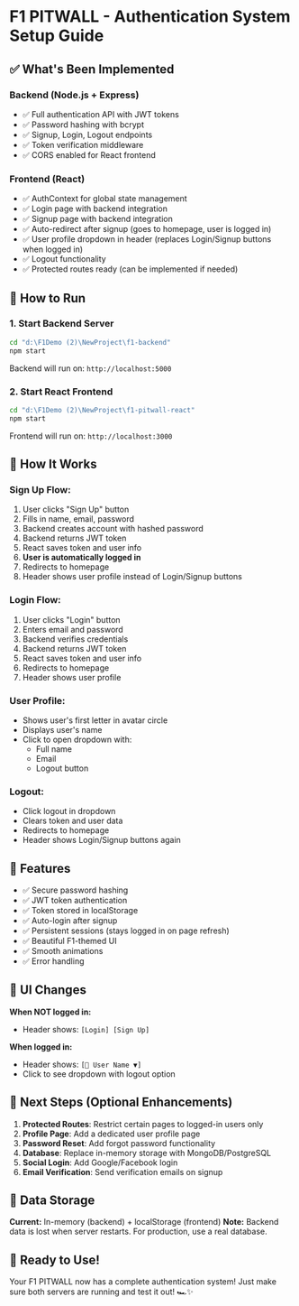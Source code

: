 # F1 PITWALL - Authentication System Setup Guide

## ✅ What's Been Implemented

### Backend (Node.js + Express)
- ✅ Full authentication API with JWT tokens
- ✅ Password hashing with bcrypt
- ✅ Signup, Login, Logout endpoints
- ✅ Token verification middleware
- ✅ CORS enabled for React frontend

### Frontend (React)
- ✅ AuthContext for global state management
- ✅ Login page with backend integration
- ✅ Signup page with backend integration
- ✅ Auto-redirect after signup (goes to homepage, user is logged in)
- ✅ User profile dropdown in header (replaces Login/Signup buttons when logged in)
- ✅ Logout functionality
- ✅ Protected routes ready (can be implemented if needed)

## 🚀 How to Run

### 1. Start Backend Server

```bash
cd "d:\F1Demo (2)\NewProject\f1-backend"
npm start
```

Backend will run on: `http://localhost:5000`

### 2. Start React Frontend

```bash
cd "d:\F1Demo (2)\NewProject\f1-pitwall-react"
npm start
```

Frontend will run on: `http://localhost:3000`

## 📝 How It Works

### Sign Up Flow:
1. User clicks "Sign Up" button
2. Fills in name, email, password
3. Backend creates account with hashed password
4. Backend returns JWT token
5. React saves token and user info
6. **User is automatically logged in**
7. Redirects to homepage
8. Header shows user profile instead of Login/Signup buttons

### Login Flow:
1. User clicks "Login" button
2. Enters email and password
3. Backend verifies credentials
4. Backend returns JWT token
5. React saves token and user info
6. Redirects to homepage
7. Header shows user profile

### User Profile:
- Shows user's first letter in avatar circle
- Displays user's name
- Click to open dropdown with:
  - Full name
  - Email
  - Logout button

### Logout:
- Click logout in dropdown
- Clears token and user data
- Redirects to homepage
- Header shows Login/Signup buttons again

## 🔐 Features

- ✅ Secure password hashing
- ✅ JWT token authentication
- ✅ Token stored in localStorage
- ✅ Auto-login after signup
- ✅ Persistent sessions (stays logged in on page refresh)
- ✅ Beautiful F1-themed UI
- ✅ Smooth animations
- ✅ Error handling

## 📱 UI Changes

**When NOT logged in:**
- Header shows: `[Login] [Sign Up]`

**When logged in:**
- Header shows: `[👤 User Name ▼]`
- Click to see dropdown with logout option

## 🎯 Next Steps (Optional Enhancements)

1. **Protected Routes**: Restrict certain pages to logged-in users only
2. **Profile Page**: Add a dedicated user profile page
3. **Password Reset**: Add forgot password functionality
4. **Database**: Replace in-memory storage with MongoDB/PostgreSQL
5. **Social Login**: Add Google/Facebook login
6. **Email Verification**: Send verification emails on signup

## 💾 Data Storage

**Current:** In-memory (backend) + localStorage (frontend)
**Note:** Backend data is lost when server restarts. For production, use a real database.

## 🏁 Ready to Use!

Your F1 PITWALL now has a complete authentication system! Just make sure both servers are running and test it out! 🏎️✨

